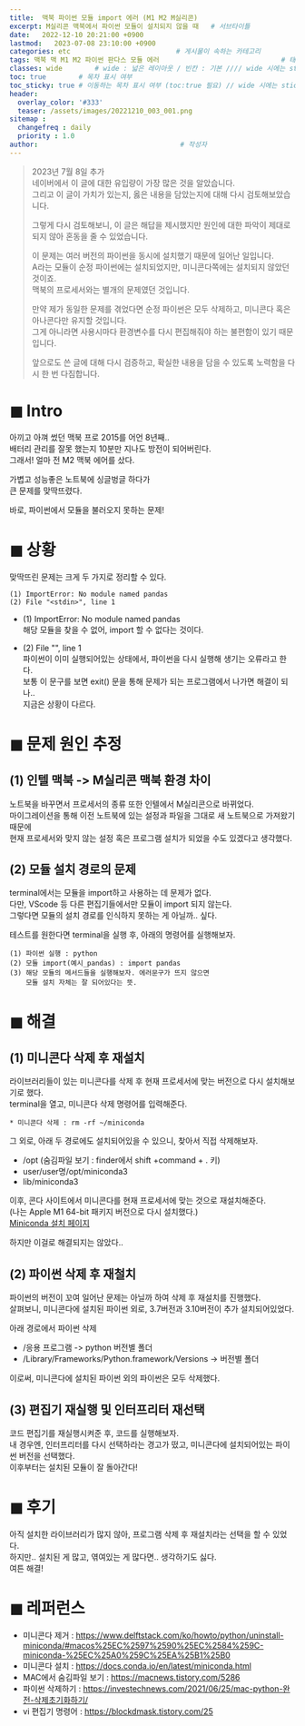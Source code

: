 ```yaml
---
title:  맥북 파이썬 모듈 import 에러 (M1 M2 M실리콘)                           # 게시물의 제목
excerpt: M실리콘 맥북에서 파이썬 모듈이 설치되지 않을 때   # 서브타이틀
date:   2022-12-10 20:21:00 +0900
lastmod:   2023-07-08 23:10:00 +0900
categories: etc                          # 게시물이 속하는 카테고리
tags: 맥북 맥 M1 M2 파이썬 판다스 모듈 에러                              # 태그
classes: wide        # wide : 넓은 레이아웃 / 빈칸 : 기본 //// wide 시에는 sticky toc 불가
toc: true        # 목차 표시 여부
toc_sticky: true # 이동하는 목차 표시 여부 (toc:true 필요) // wide 시에는 sticky toc 불가
header:
  overlay_color: '#333'
  teaser: /assets/images/20221210_003_001.png
sitemap :
  changefreq : daily
  priority : 1.0
author:                                   # 작성자
---
```

<!--postNo: 20221210_003-->

> 2023년 7월 8일 추가  
> 네이버에서 이 글에 대한 유입량이 가장 많은 것을 알았습니다.  
> 그리고 이 글이 가치가 있는지, 옳은 내용을 담았는지에 대해 다시 검토해보았습니다.  
> 
> 그렇게 다시 검토해보니, 이 글은 해답을 제시했지만 원인에 대한 파악이 제대로 되지 않아 혼동을 줄 수 있었습니다.    
> 
> 이 문제는 여러 버전의 파이썬을 동시에 설치했기 때문에 일어난 일입니다.  
> A라는 모듈이 순정 파이썬에는 설치되었지만, 미니콘다쪽에는 설치되지 않았던 것이죠.  
> 맥북의 프로세서와는 별개의 문제였던 것입니다.  
> 
> 만약 제가 동일한 문제를 겪었다면 순정 파이썬은 모두 삭제하고, 미니콘다 혹은 아나콘다만 유지할 것입니다.  
> 그게 아니라면 사용시마다 환경변수를 다시 편집해줘야 하는 불편함이 있기 때문입니다.  
> 
> 앞으로도 쓴 글에 대해 다시 검증하고, 확실한 내용을 담을 수 있도록 노력함을 다시 한 번 다짐합니다.  

# ◼︎ Intro
아끼고 아껴 썼던 맥북 프로 2015를 어언 8년째..  
배터리 관리를 잘못 했는지 10분만 지나도 방전이 되어버린다.  
그래서! 얼마 전 M2 맥북 에어를 샀다.  
  
가볍고 성능좋은 노트북에 싱글벙글 하다가  
큰 문제를 맞딱뜨렸다.  
  
바로, 파이썬에서 모듈을 불러오지 못하는 문제!  
  
# ◼︎ 상황
맞딱뜨린 문제는 크게 두 가지로 정리할 수 있다.  

```terminal
(1) ImportError: No module named pandas
(2) File "<stdin>", line 1
```
  
* (1) ImportError: No module named pandas  
해당 모듈을 찾을 수 없어, import 할 수 없다는 것이다.  
  
* (2) File "<stdin>", line 1  
파이썬이 이미 실행되어있는 상태에서, 파이썬을 다시 실행해 생기는 오류라고 한다.  
보통 이 문구를 보면 exit() 문을 통해 문제가 되는 프로그램에서 나가면 해결이 되나..  
지금은 상황이 다르다.  

# ◼︎ 문제 원인 추정
## (1) 인텔 맥북 -> M실리콘 맥북 환경 차이  
노트북을 바꾸면서 프로세서의 종류 또한 인텔에서 M실리콘으로 바뀌었다.  
마이그레이션을 통해 이전 노트북에 있는 설정과 파일을 그대로 새 노트북으로 가져왔기 때문에  
현재 프로세서와 맞지 않는 설정 혹은 프로그램 설치가 되었을 수도 있겠다고 생각했다.
  
## (2) 모듈 설치 경로의 문제  
terminal에서는 모듈을 import하고 사용하는 데 문제가 없다.  
다만, VScode 등 다른 편집기들에서만 모듈이 import 되지 않는다.  
그렇다면 모듈의 설치 경로를 인식하지 못하는 게 아닐까.. 싶다.  
  
테스트를 원한다면 terminal을 실행 후, 아래의 명령어를 실행해보자.  
```terminal
(1) 파이썬 실행 : python
(2) 모듈 import(예시_pandas) : import pandas
(3) 해당 모듈의 메서드들을 실행해보자. 에러문구가 뜨지 않으면
    모듈 설치 자체는 잘 되어있다는 뜻.
```
  
# ◼︎ 해결  
## (1) 미니콘다 삭제 후 재설치  
라이브러리들이 있는 미니콘다를 삭제 후 현재 프로세서에 맞는 버전으로 다시 설치해보기로 했다.  
terminal을 열고, 미니콘다 삭제 명령어를 입력해준다.  
```terminal
* 미니콘다 삭제 : rm -rf ~/miniconda
```
  
그 외로, 아래 두 경로에도 설치되어있을 수 있으니, 찾아서 직접 삭제해보자.  
- /opt (숨김파일 보기 : finder에서 shift +command + . 키)  
- user/user명/opt/miniconda3  
- lib/miniconda3  
  
이후, 콘다 사이트에서 미니콘다를 현재 프로세서에 맞는 것으로 재설치해준다.  
(나는 Apple M1 64-bit 패키지 버전으로 다시 설치했다.)  
[Miniconda 설치 페이지](https://docs.conda.io/en/latest/miniconda.html)  
  
하지만 이걸로 해결되지는 않았다..  

## (2) 파이썬 삭제 후 재철치  
파이썬의 버전이 꼬여 일어난 문제는 아닐까 하여 삭제 후 재설치를 진행했다.  
살펴보니, 미니콘다에 설치된 파이썬 외로, 3.7버전과 3.10버전이 추가 설치되어있었다.  
  
아래 경로에서 파이썬 삭제  
- /응용 프로그램 -> python 버전별 폴더  
- /Library/Frameworks/Python.framework/Versions -> 버전별 폴더  
  
이로써, 미니콘다에 설치된 파이썬 외의 파이썬은 모두 삭제했다.  
  
## (3) 편집기 재실행 및 인터프리터 재선택  
코드 편집기를 재실행시켜준 후, 코드를 실행해보자.  
내 경우엔, 인터프리터를 다시 선택하라는 경고가 떴고, 미니콘다에 설치되어있는 파이썬 버전을 선택했다.  
이후부터는 설치된 모듈이 잘 돌아간다!  
  
# ◼︎ 후기  
아직 설치한 라이브러리가 많지 않아, 프로그램 삭제 후 재설치라는 선택을 할 수 있었다.  
하지만.. 설치된 게 많고, 엮여있는 게 많다면.. 생각하기도 싫다.  
여튼 해결!  
  


# ◼︎ 레퍼런스  
* 미니콘다 제거 : https://www.delftstack.com/ko/howto/python/uninstall-miniconda/#macos%25EC%2597%2590%25EC%2584%259C-miniconda-%25EC%25A0%259C%25EA%25B1%25B0  
* 미니콘다 설치 : https://docs.conda.io/en/latest/miniconda.html  
* MAC에서 숨김파일 보기 : https://macnews.tistory.com/5286  
* 파이썬 삭제하기 : https://investechnews.com/2021/06/25/mac-python-완전-삭제초기화하기/  
* vi 편집기 명령어 : https://blockdmask.tistory.com/25  

